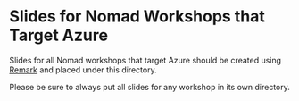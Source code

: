 # Slides for Nomad Workshops that Target Azure
Slides for all Nomad workshops that target Azure should be created using [Remark](https://remarkjs.com) and placed under this directory.

Please be sure to always put all slides for any workshop in its own directory.
